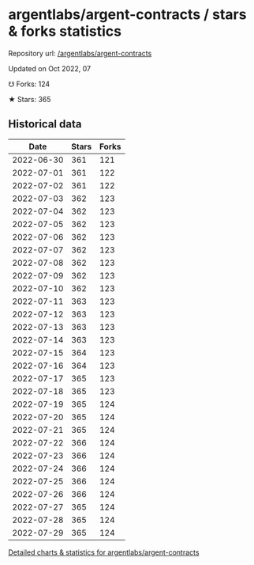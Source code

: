 # argentlabs/argent-contracts / stars & forks statistics

Repository url: [/argentlabs/argent-contracts](https://github.com/argentlabs/argent-contracts)

Updated on Oct 2022, 07

☋ Forks: 124

★ Stars: 365

## Historical data
| Date | Stars | Forks |
|------|-------|-------|
| 2022-06-30 | 361 | 121 | 
| 2022-07-01 | 361 | 122 | 
| 2022-07-02 | 361 | 122 | 
| 2022-07-03 | 362 | 123 | 
| 2022-07-04 | 362 | 123 | 
| 2022-07-05 | 362 | 123 | 
| 2022-07-06 | 362 | 123 | 
| 2022-07-07 | 362 | 123 | 
| 2022-07-08 | 362 | 123 | 
| 2022-07-09 | 362 | 123 | 
| 2022-07-10 | 362 | 123 | 
| 2022-07-11 | 363 | 123 | 
| 2022-07-12 | 363 | 123 | 
| 2022-07-13 | 363 | 123 | 
| 2022-07-14 | 363 | 123 | 
| 2022-07-15 | 364 | 123 | 
| 2022-07-16 | 364 | 123 | 
| 2022-07-17 | 365 | 123 | 
| 2022-07-18 | 365 | 123 | 
| 2022-07-19 | 365 | 124 | 
| 2022-07-20 | 365 | 124 | 
| 2022-07-21 | 365 | 124 | 
| 2022-07-22 | 366 | 124 | 
| 2022-07-23 | 366 | 124 | 
| 2022-07-24 | 366 | 124 | 
| 2022-07-25 | 366 | 124 | 
| 2022-07-26 | 366 | 124 | 
| 2022-07-27 | 365 | 124 | 
| 2022-07-28 | 365 | 124 | 
| 2022-07-29 | 365 | 124 | 


[Detailed charts & statistics for argentlabs/argent-contracts](https://reviewgithub.com/rep/argentlabs/argent-contracts)
